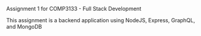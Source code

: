 Assignment 1 for COMP3133 - Full Stack Development

This assignment is a backend application using NodeJS, Express, GraphQL, and MongoDB
